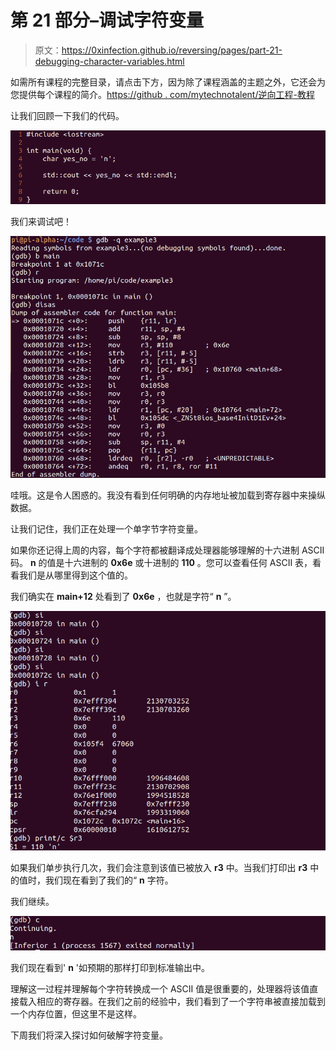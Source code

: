 # 第 21 部分–调试字符变量

> 原文：<https://0xinfection.github.io/reversing/pages/part-21-debugging-character-variables.html>

如需所有课程的完整目录，请点击下方，因为除了课程涵盖的主题之外，它还会为您提供每个课程的简介。[https://github . com/mytechnotalent/逆向工程-教程](https://github.com/mytechnotalent/Reverse-Engineering-Tutorial)

让我们回顾一下我们的代码。

![](img/0371525d38f8bfe27a72430093892667.png)

我们来调试吧！

![](img/634bbb49ccf2cad106a9fdc1d88ed352.png)

哇哦。这是令人困惑的。我没有看到任何明确的内存地址被加载到寄存器中来操纵数据。

让我们记住，我们正在处理一个单字节字符变量。

如果你还记得上周的内容，每个字符都被翻译成处理器能够理解的十六进制 ASCII 码。 **n** 的值是十六进制的 **0x6e** 或十进制的 **110** 。您可以查看任何 ASCII 表，看看我们是从哪里得到这个值的。

我们确实在 **main+12** 处看到了 **0x6e** ，也就是字符“ **n** ”。

![](img/b490a6dcd26e6691529149184c0a6dba.png)

如果我们单步执行几次，我们会注意到该值已被放入 **r3** 中。当我们打印出 **r3** 中的值时，我们现在看到了我们的“ **n** 字符。

我们继续。

![](img/2554e692e1722e089cf3030b68d696e2.png)

我们现在看到' **n** '如预期的那样打印到标准输出中。

理解这一过程并理解每个字符转换成一个 ASCII 值是很重要的，处理器将该值直接载入相应的寄存器。在我们之前的经验中，我们看到了一个字符串被直接加载到一个内存位置，但这里不是这样。

下周我们将深入探讨如何破解字符变量。